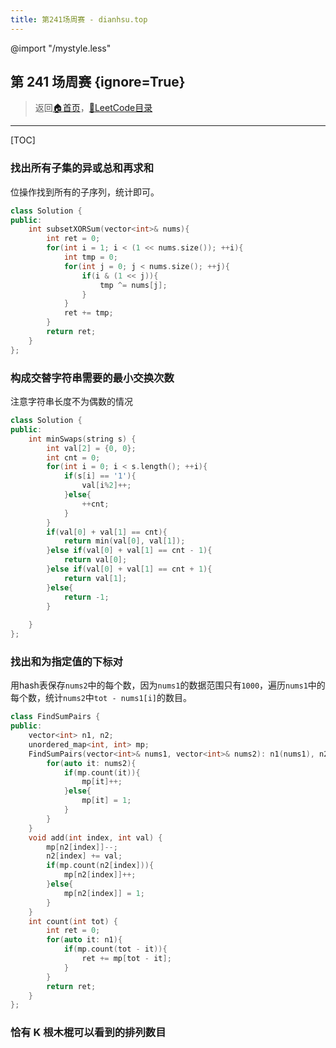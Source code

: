 ```yaml
---
title: 第241场周赛 - dianhsu.top
---
```

@import "/mystyle.less"

## 第 241 场周赛 {ignore=True}
> 返回[:house:首页](../../index.html)，[:rocket:LeetCode目录](../index.html)

---

[TOC]


### 找出所有子集的异或总和再求和

位操作找到所有的子序列，统计即可。

```cpp
class Solution {
public:
    int subsetXORSum(vector<int>& nums){
        int ret = 0;
        for(int i = 1; i < (1 << nums.size()); ++i){
            int tmp = 0;
            for(int j = 0; j < nums.size(); ++j){
                if(i & (1 << j)){                    
                    tmp ^= nums[j];               
                }            
            }            
            ret += tmp;        
        }
        return ret;    
    }
};
```

### 构成交替字符串需要的最小交换次数

注意字符串长度不为偶数的情况

```cpp
class Solution {
public:
    int minSwaps(string s) {
        int val[2] = {0, 0};
        int cnt = 0;
        for(int i = 0; i < s.length(); ++i){
            if(s[i] == '1'){
                val[i%2]++;
            }else{
                ++cnt;
            }
        }
        if(val[0] + val[1] == cnt){
            return min(val[0], val[1]);      
        }else if(val[0] + val[1] == cnt - 1){
            return val[0];
        }else if(val[0] + val[1] == cnt + 1){
            return val[1];
        }else{
            return -1;
        }
        
    }
};
```

### 找出和为指定值的下标对
用hash表保存`nums2`中的每个数，因为`nums1`的数据范围只有`1000`，遍历`nums1`中的每个数，统计`nums2`中`tot - nums1[i]`的数目。

```cpp
class FindSumPairs {
public:
    vector<int> n1, n2;
    unordered_map<int, int> mp;
    FindSumPairs(vector<int>& nums1, vector<int>& nums2): n1(nums1), n2(nums2) {
        for(auto it: nums2){
            if(mp.count(it)){
                mp[it]++;
            }else{
                mp[it] = 1;
            }
        }
    }
    void add(int index, int val) {
        mp[n2[index]]--;
        n2[index] += val;
        if(mp.count(n2[index])){
            mp[n2[index]]++;
        }else{
            mp[n2[index]] = 1;
        }
    }
    int count(int tot) {
        int ret = 0;
        for(auto it: n1){
            if(mp.count(tot - it)){
                ret += mp[tot - it];
            }
        }
        return ret;
    }
};
```

### 恰有 K 根木棍可以看到的排列数目